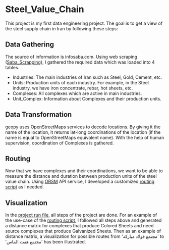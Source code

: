 # Steel_Value_Chain

This project is my first data engineering project. The goal is to get a view of the steel supply chain in Iran by following these steps:

## Data Gathering
The source of information is infosaba.com. Using web scraping ([Saba_Scrapping](#saba-scrapping.py)), I gathered the required data which was loaded into 4 tables.
- Industries: The main industries of Iran such as Steel, Gold, Cement, etc.
- Units: Production units of each industry. For example, in the Steel industry, we have iron concentrate, rebar, hot sheets, etc.
- Complexes: All complexes which are active in main industries.
- Unit_Complex: Information about Complexes and their production units.

## Data Transformation
geopy uses OpenStreetMaps services to decode locations. By giving it the name of the location, it returns lat-long coordinations of the location (if the name is equal to OpenStreetMaps equivalent name). With the help of human supervision, coordination of Complexes is gathered.

## Routing
Now that we have complexes and their coordinations, we want to be able to measure the distance and duration between production units of the steel value chain. Using [ORSM](#https://project-osrm.org/docs/v5.24.0/api/) API service, I developed a customized [routing script](#routing_osrm.py) as I needed.

## Visualization
In the [project run file](#project_.ipynb), all steps of the project are done.
For an example of the use-case of the [routing script](#routing_osrm.py), I followed all steps above and generated a distance matrix for complexes that produce Colored Sheets and need source complexes that produce Galvanized Sheets. Then as an example of distance matrix, a visualization for possible routes from 'مجتمع فولاد مبارکه' to 'مجتمع هفت الماس' has been illustrated.

